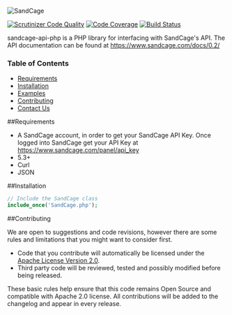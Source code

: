 ![SandCage](https://d18m5nnl28b2pp.cloudfront.net/p/a/img/header.png)

[![Scrutinizer Code Quality](https://scrutinizer-ci.com/g/sandcage/sandcage-api-php/badges/quality-score.png?b=master)](https://scrutinizer-ci.com/g/sandcage/sandcage-api-php/?branch=master)
[![Code Coverage](https://scrutinizer-ci.com/g/sandcage/sandcage-api-php/badges/coverage.png?b=master)](https://scrutinizer-ci.com/g/sandcage/sandcage-api-php/?branch=master)
[![Build Status](https://scrutinizer-ci.com/g/sandcage/sandcage-api-php/badges/build.png?b=master)](https://scrutinizer-ci.com/g/sandcage/sandcage-api-php/build-status/master)

sandcage-api-php is a PHP library for interfacing with SandCage's API. The API documentation can be found at https://www.sandcage.com/docs/0.2/


### Table of Contents
* [Requirements](https://github.com/sandcage/sandcage-api-php/blob/master/README.md#requirements)
* [Installation](https://github.com/sandcage/sandcage-api-php/blob/master/README.md#installation)
* [Examples](https://github.com/sandcage/sandcage-api-php/tree/master/examples)
* [Contributing](https://github.com/sandcage/sandcage-api-php/blob/master/README.md#contribute)
* [Contact Us](https://www.sandcage.com/contact)


<a name="requirements" />
##Requirements

* A SandCage account, in order to get your SandCage API Key. Once logged into SandCage get your API Key at https://www.sandcage.com/panel/api_key
* 5.3+
* Curl
* JSON


<a name="installation" />
##Installation

```php
// Include the SandCage class
include_once('SandCage.php');
```


<a name="contribute" />
##Contributing

We are open to suggestions and code revisions, however there are some rules and limitations that you might want to consider first.

* Code that you contribute will automatically be licensed under the [Apache License Version 2.0](https://github.com/sandcage/sandcage-api-php/blob/master/LICENSE).
* Third party code will be reviewed, tested and possibly modified before being released.

These basic rules help ensure that this code remains Open Source and compatible with Apache 2.0 license. All contributions will be added to the changelog and appear in every release.